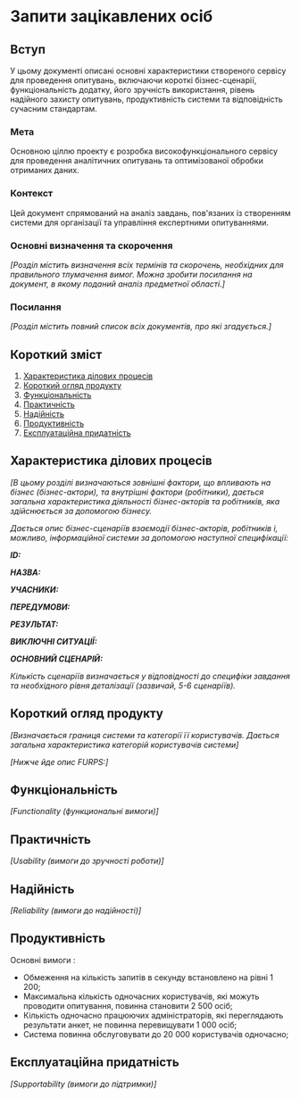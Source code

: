 # Запити зацікавлених осіб

## Вступ

У цьому документі описані основні характеристики створеного сервісу для проведення опитувань, включаючи короткі бізнес-сценарії, функціональність додатку, його зручність використання, рівень надійного захисту опитувань, продуктивність системи та відповідність сучасним стандартам.

### Мета

Основною ціллю проекту є розробка високофункціонального сервісу для проведення аналітичних опитувань та оптимізованої обробки отриманих даних.

### Контекст

Цей документ спрямований на аналіз завдань, пов'язаних із створенням системи для організації та управління експертними опитуваннями.


### Основні визначення та скорочення

*[Розділ містить визначення всіх термінів та скорочень, необхідних для правильного
тлумачення вимог. Можна зробити посилання на документ, в якому поданий аналіз предметної області.]*


### Посилання

*[Розділ містить повний список всіх документів, про які згадується.]*


## Короткий зміст

1. [Характеристика ділових процесів](#характеристика-ділових-процесів)
2. [Короткий огляд продукту](#короткии-огляд-продукту)
3. [Функціональність](#функціональність)
4. [Практичність](#практичність)
5. [Надійність](#надіиність)
6. [Продуктивність](#продуктивність)
7. [Експлуатаційна придатність](#експлуатаціина-придатність)

## Характеристика ділових процесів

*[В цьому розділі визначаються зовнішні фактори, що впливають на бізнес (бізнес-актори), 
та внутрішні фактори (робітники), дається загальна характеристика діяльності бізнес-акторів 
та робітників, яка здійснюється за допомогою бізнесу.*

*Дається опис бізнес-сценаріїв взаємодії бізнес-акторів, робітників і, можливо, інформаційної системи за допомогою наступної
специфікації:*

   
***ID:***
    
***НАЗВА:***
    
***УЧАСНИКИ:***

***ПЕРЕДУМОВИ:***

***РЕЗУЛЬТАТ:***

***ВИКЛЮЧНІ СИТУАЦІЇ:***

***ОСНОВНИЙ СЦЕНАРІЙ:***

*Кількість сценаріїв визначається у відповідності до специфіки завдання та необхідного 
рівня деталізації (зазвичай, 5-6 сценаріїв).*

## Короткий огляд продукту

*[Визначається границя системи та категорії її користувачів. Дається загальна характеристика категорій користувачів
системи]*

*[Нижче йде опис FURPS:]*


## Функціональність

*[Functionality (функциональні вимоги)]*

## Практичність

*[Usability (вимоги до зручності роботи)]*

## Надійність

*[Reliability (вимоги до надійності)]*

## Продуктивність

Основні вимоги :

- Обмеження на кількість запитів в секунду встановлено на рівні 1 200;
- Максимальна кількість одночасних користувачів, які можуть проводити опитування, повинна становити 2 500 осіб;
- Кількість одночасно працюючих адміністраторів, які переглядають результати анкет, не повинна перевищувати 1 000 осіб;
- Система повинна обслуговувати до 20 000 користувачів одночасно;

## Експлуатаційна придатність

*[Supportability (вимоги до підтримки)]*
